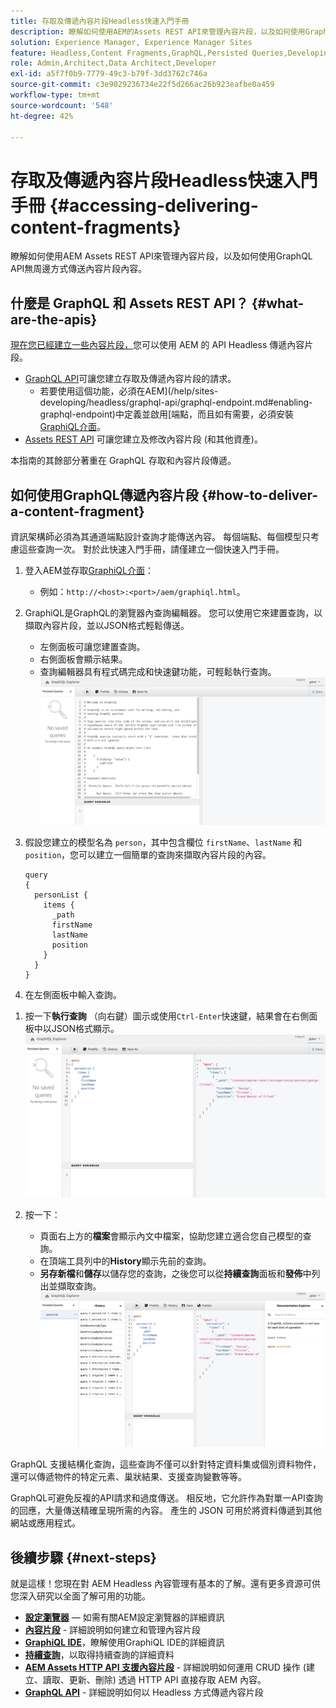 ```yaml
---
title: 存取及傳遞內容片段Headless快速入門手冊
description: 瞭解如何使用AEM的Assets REST API來管理內容片段，以及如何使用GraphQL API無周邊式傳送內容片段內容。
solution: Experience Manager, Experience Manager Sites
feature: Headless,Content Fragments,GraphQL,Persisted Queries,Developing
role: Admin,Architect,Data Architect,Developer
exl-id: a5f7f0b9-7779-49c3-b79f-3dd3762c746a
source-git-commit: c3e9029236734e22f5d266ac26b923eafbe0a459
workflow-type: tm+mt
source-wordcount: '548'
ht-degree: 42%

---
```


# 存取及傳遞內容片段Headless快速入門手冊 {#accessing-delivering-content-fragments}

瞭解如何使用AEM Assets REST API來管理內容片段，以及如何使用GraphQL API無周邊方式傳送內容片段內容。

## 什麼是 GraphQL 和 Assets REST API？ {#what-are-the-apis}

[現在您已經建立一些內容片段，](create-content-fragment.md)您可以使用 AEM 的 API Headless 傳遞內容片段。

* [GraphQL API](/help/sites-developing/headless/graphql-api/graphql-api-content-fragments.md)可讓您建立存取及傳遞內容片段的請求。
   * 若要使用這個功能，必須在AEM](/help/sites-developing/headless/graphql-api/graphql-endpoint.md#enabling-graphql-endpoint)中定義並啟用[端點，而且如有需要，必須安裝[GraphiQL介面](/help/sites-developing/headless/graphql-api/graphql-api-content-fragments.md#installing-graphiql-interface)。
* [Assets REST API](/help/assets/assets-api-content-fragments.md) 可讓您建立及修改內容片段 (和其他資產)。

本指南的其餘部分著重在 GraphQL 存取和內容片段傳遞。

## 如何使用GraphQL傳遞內容片段 {#how-to-deliver-a-content-fragment}

資訊架構師必須為其通道端點設計查詢才能傳送內容。 每個端點、每個模型只考慮這些查詢一次。 對於此快速入門手冊，請僅建立一個快速入門手冊。

1. 登入AEM並存取[GraphiQL介面](/help/sites-developing/headless/graphql-api/graphiql-ide.md)：
   * 例如：`http://<host>:<port>/aem/graphiql.html`。

1. GraphiQL是GraphQL的瀏覽器內查詢編輯器。 您可以使用它來建置查詢，以擷取內容片段，並以JSON格式輕鬆傳送。
   * 左側面板可讓您建置查詢。
   * 右側面板會顯示結果。
   * 查詢編輯器具有程式碼完成和快速鍵功能，可輕鬆執行查詢。
     ![GraphiQL 編輯器](assets/graphiql.png)

1. 假設您建立的模型名為 `person`，其中包含欄位 `firstName`、`lastName` 和 `position`，您可以建立一個簡單的查詢來擷取內容片段的內容。

   ```text
   query 
   {
     personList {
       items {
         _path
         firstName
         lastName
         position
       }
     }
   }
   ```

1. 在左側面板中輸入查詢。
<!--
   ![GraphiQL query](assets/graphiql-query.png)
-->

1. 按一下&#x200B;**執行查詢** （向右鍵）圖示或使用`Ctrl-Enter`快速鍵，結果會在右側面板中以JSON格式顯示。
   ![GraphiQL 結果](assets/graphiql-results.png)

1. 按一下：
   * 頁面右上方的&#x200B;**檔案**&#x200B;會顯示內文中檔案，協助您建立適合您自己模型的查詢。
   * 在頂端工具列中的&#x200B;**History**&#x200B;顯示先前的查詢。
   * **另存新檔**&#x200B;和&#x200B;**儲存**&#x200B;以儲存您的查詢，之後您可以從&#x200B;**持續查詢**&#x200B;面板和&#x200B;**發佈**中列出並擷取查詢。
     ![GraphiQL 文件](assets/graphiql-documentation.png)

GraphQL 支援結構化查詢，這些查詢不僅可以針對特定資料集或個別資料物件，還可以傳遞物件的特定元素、巢狀結果、支援查詢變數等等。

GraphQL可避免反複的API請求和過度傳送。 相反地，它允許作為對單一API查詢的回應，大量傳送精確呈現所需的內容。 產生的 JSON 可用於將資料傳遞到其他網站或應用程式。

## 後續步驟 {#next-steps}

就是這樣！您現在對 AEM Headless 內容管理有基本的了解。還有更多資源可供您深入研究以全面了解可用的功能。

* **[設定瀏覽器](create-configuration.md)** — 如需有關AEM設定瀏覽器的詳細資訊
* **[內容片段](/help/assets/content-fragments/content-fragments.md)** - 詳細說明如何建立和管理內容片段
* **[GraphiQL IDE](/help/sites-developing/headless/graphql-api/graphiql-ide.md)**，瞭解使用GraphiQL IDE的詳細資訊
* **[持續查詢](/help/sites-developing/headless/graphql-api/persisted-queries.md)**，以取得持續查詢的詳細資料
* **[AEM Assets HTTP API 支援內容片段](/help/assets/assets-api-content-fragments.md)** - 詳細說明如何運用 CRUD 操作 (建立、讀取、更新、刪除) 透過 HTTP API 直接存取 AEM 內容。
* **[GraphQL API](/help/sites-developing/headless/graphql-api/graphql-api-content-fragments.md)** - 詳細說明如何以 Headless 方式傳遞內容片段
